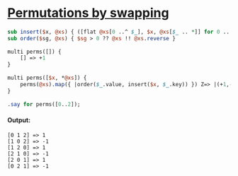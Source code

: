 [1]: http://rosettacode.org/wiki/Permutations_by_swapping

# [Permutations by swapping][1]

```perl
sub insert($x, @xs) { ([flat @xs[0 ..^ $_], $x, @xs[$_ .. *]] for 0 .. +@xs) }
sub order($sg, @xs) { $sg > 0 ?? @xs !! @xs.reverse }
 
multi perms([]) {
    [] => +1
}
 
multi perms([$x, *@xs]) {
    perms(@xs).map({ |order($_.value, insert($x, $_.key)) }) Z=> |(+1,-1) xx *
}
 
.say for perms([0..2]);
```

#### Output:
```
[0 1 2] => 1
[1 0 2] => -1
[1 2 0] => 1
[2 1 0] => -1
[2 0 1] => 1
[0 2 1] => -1
```